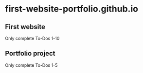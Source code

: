# first-website-portfolio.github.io

## First website
Only complete To-Dos 1-10

## Portfolio project
Only complete To-Dos 1-5

